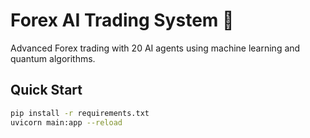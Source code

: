 # Forex AI Trading System 🤖

Advanced Forex trading with 20 AI agents using machine learning and quantum algorithms.

## Quick Start
```bash
pip install -r requirements.txt
uvicorn main:app --reload
